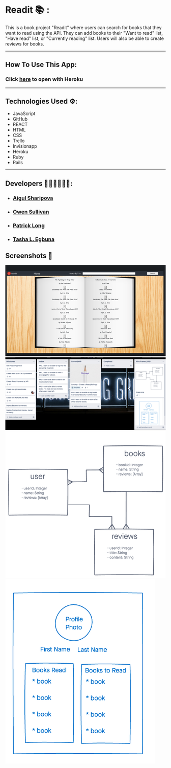 # Readit 📚 :

This is a book project "Readit" where users can search for books that they want to read using the API. They can add books to their "Want to read" list, "Have read" list, or "Currently reading" list. Users will also be able to create reviews for books.
___
## How To Use This App: 
### Click <a href='https://we-read-it.herokuapp.com/'>here</a> to open with Heroku
___

## Technologies Used ⚙️:
- JavaScript
- GitHub
- REACT
- HTML
- CSS
- Trello
- Invisionapp
- Heroku
- Ruby
- Rails
___

## Developers 👩🏾‍💻👨🏽‍💻:
- ### <a href='https://www.linkedin.com/in/aigulsharipova/'>Aigul Sharipova</a>
- ### <a href='https://github.com/osully1'>Owen Sullivan</a>
- ### <a href='https://www.linkedin.com/in/patrick--long/'>Patrick Long</a>
- ### <a href='https://www.linkedin.com/in/tasha-l-egbuna/'>Tasha L. Egbuna</a>

## Screenshots 📸
![Example](./public/pic.png)
![Example](./public/pic1.png)
![Example](./public/pic2.png)
![Example](./public/pic3.png)